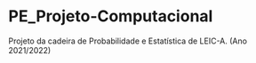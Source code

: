 # PE_Projeto-Computacional

Projeto da cadeira de Probabilidade e Estatística de LEIC-A. (Ano 2021/2022)
